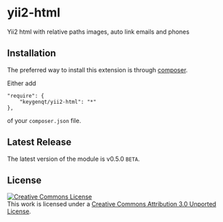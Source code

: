 yii2-html
===================

Yii2 html with relative paths images, auto link emails and phones

## Installation

The preferred way to install this extension is through [composer](http://getcomposer.org/download/).

Either add

```
"require": {
    "keygenqt/yii2-html": "*"
},
```

of your `composer.json` file.

## Latest Release

The latest version of the module is v0.5.0 `BETA`.

## License

<a rel="license" href="http://creativecommons.org/licenses/by/3.0/"><img alt="Creative Commons License" style="border-width:0" src="http://i.creativecommons.org/l/by/3.0/88x31.png" /></a><br />This work is licensed under a <a rel="license" href="http://creativecommons.org/licenses/by/3.0/">Creative Commons Attribution 3.0 Unported License</a>.